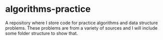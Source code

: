 # algorithms-practice
A repository where I store code for practice algorithms and data structure problems. These problems are from a variety of sources and I will include some folder structure to show that.
